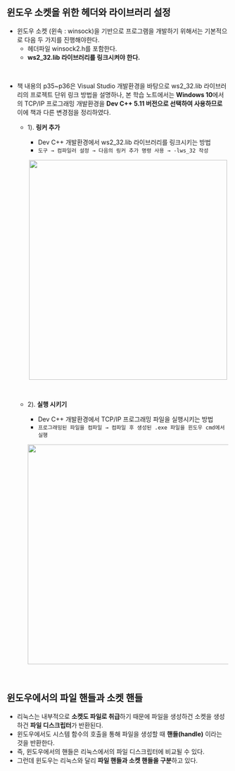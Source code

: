 ## 윈도우 소켓을 위한 헤더와 라이브러리 설정 <br>
* 윈도우 소켓 (윈속 : winsock)을 기반으로 프로그램을 개발하기 위해서는 기본적으로 다음 두 가지를 진행해야한다.
  + 헤더파일 winsock2.h를 포함한다.
  + **ws2_32.lib 라이브러리를 링크시켜야 한다.**
 
<br>


* 책 내용의 p35~p36은 Visual Studio 개발환경을 바탕으로 ws2_32.lib 라이브러리의 프로젝트 단위 링크 방법을 설명하나, 본 학습 노트에서는 **Windows 10**에서의 TCP/IP 프로그래밍 개발환경을  **Dev C++ 5.11 버전으로 선택하여 사용하므로** 이에 책과 다른 변경점을 정리하였다.<br>
  + 1). **링커 추가** 
    - Dev C++ 개발환경에서 ws2_32.lib 라이브러리를 링크시키는 방법
    - `도구 → 컴파일러 설정 → 다음의 링커 추가 명령 사용 → -lws_32 작성 ` <br>
    
     <p align="center">
     <img src="https://user-images.githubusercontent.com/70312248/164916405-d8164100-1828-40c7-aa3a-6c3f0ef3ea26.png" width="450" height="500"/> </p><br>
     
  + 2). **실행 시키기**
    - Dev C++ 개발환경에서  TCP/IP 프로그래밍 파일을 실행시키는 방법
    - `프로그래밍된 파일을 컴파일 → 컴파일 후 생성된 .exe 파일을 윈도우 cmd에서 실행`<br>
    
     <p align="center">
     <img src="https://user-images.githubusercontent.com/70312248/164916880-fa5b2a4d-fbb5-46c8-8382-7c1f434e017c.png" width="1300" height="500"/> </p><br>
     
## 윈도우에서의 파일 핸들과 소켓 핸들 <br>
* 리눅스는 내부적으로 **소켓도 파일로 취급**하기 때문에 파일을 생성하건 소켓을 생성하건 **파일 디스크립터**가 반환된다.
* 윈도우에서도 시스템 함수의 호출을 통해 파일을 생성할 때 **핸들(handle)** 이라는 것을 반환한다.
* 즉, 윈도우에서의 핸들은 리눅스에서의 파일 디스크립터에 비교될 수 있다.
* 그런데 윈도우는 리눅스와 달리 **파일 핸들과 소켓 핸들을 구분**하고 있다.
